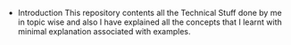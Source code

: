 * Introduction
This repository contents all the Technical Stuff done by me in topic wise and also I have explained all the concepts that I learnt with minimal explanation associated with examples.
